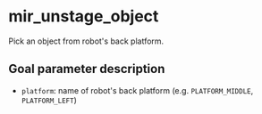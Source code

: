 # mir_unstage_object

Pick an object from robot's back platform.

## Goal parameter description

- `platform`: name of robot's back platform (e.g. `PLATFORM_MIDDLE`, `PLATFORM_LEFT`)
